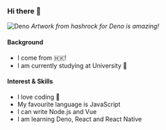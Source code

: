 ### Hi there :wave:

![Deno](https://avatars3.githubusercontent.com/u/32827553?s=400&u=5f59cd13d641e9b1aa304c6bb128964ac9336c42&v=4)
*Artwork from hashrock for Deno is amazing!*

#### Background
- I come from :hong_kong:!
- I am currently studying at University :school:

#### Interest & Skills
- I love coding :smiling_face_with_three_hearts:
- My favourite language is JavaScript
- I can write Node.js and Vue
- I am learning Deno, React and React Native

<!--
**PaniomLaw/PaniomLaw** is a ✨ _special_ ✨ repository because its `README.md` (this file) appears on your GitHub profile.

Here are some ideas to get you started:

- 🔭 I’m currently working on ...
- 🌱 I’m currently learning ...
- 👯 I’m looking to collaborate on ...
- 🤔 I’m looking for help with ...
- 💬 Ask me about ...
- 📫 How to reach me: ...
- 😄 Pronouns: ...
- ⚡ Fun fact: ...
-->
